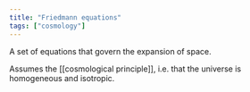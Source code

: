 ```yaml
---
title: "Friedmann equations"
tags: ["cosmology"]
--- 
```


A set of equations that govern the expansion of space.

Assumes the [[cosmological principle]], i.e. that the universe is homogeneous and isotropic.